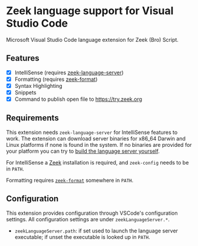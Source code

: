 # Zeek language support for Visual Studio Code

Microsoft Visual Studio Code language extension for Zeek (Bro) Script.

## Features

- [x] IntelliSense (requires
      [zeek-language-server](https://github.com/bbannier/zeek-language-server))
- [x] Formatting (requires
      [zeek-format](https://github.com/bbannier/zeek-language-server))
- [x] Syntax Highlighting
- [x] Snippets
- [x] Command to publish open file to <https://try.zeek.org>

## Requirements

This extension needs `zeek-language-server` for IntelliSense features to work.
The extension can download server binaries for x86_64 Darwin and Linux
platforms if none is found in the system. If no binaries are provided for your
platform you can try to [build the language server
yourself](https://github.com/bbannier/zeek-language-server#building-from-source).

For IntelliSense a [Zeek](https://zeek.org) installation is required, and
`zeek-config` needs to be in `PATH`.

Formatting requires [`zeek-format`](https://github.com/zeek/zeekscript)
somewhere in `PATH`.

## Configuration

This extension provides configuration through VSCode's configuration settings.
All configuration settings are under `zeekLanguageServer.*`.

- `zeekLanguageServer.path`: if set used to launch the language server
  executable; if unset the executable is looked up in `PATH`.
